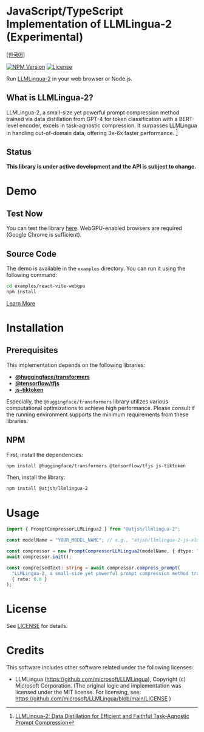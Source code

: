 # JavaScript/TypeScript Implementation of LLMLingua-2 (Experimental)

[[한국어]](README.ko-kr.md)

[![NPM Version](https://img.shields.io/npm/v/%40atjsh%2Fllmlingua-2)](https://www.npmjs.com/package/@atjsh/llmlingua-2)
[![License](https://img.shields.io/badge/license-MIT-blue.svg)](LICENSE)

Run [LLMLingua-2](https://github.com/microsoft/LLMLingua) in your web browser or Node.js.

## What is LLMLingua-2?

LLMLingua-2, a small-size yet powerful prompt compression method trained via data distillation from GPT-4 for token classification with a BERT-level encoder, excels in task-agnostic compression. It surpasses LLMLingua in handling out-of-domain data, offering 3x-6x faster performance. [^llmlingua-2]

[^llmlingua-2]: [LLMLingua-2: Data Distillation for Efficient and Faithful Task-Agnostic Prompt Compression](https://aclanthology.org/2024.findings-acl.57/)

## Status

**This library is under active development and the API is subject to change.**

# Demo

## Test Now

You can test the library [here](https://atjsh.github.io/llmlingua-2-js). WebGPU-enabled browsers are required (Google Chrome is sufficient).

## Source Code

The demo is available in the `examples` directory. You can run it using the following command:

```sh
cd examples/react-vite-webgpu
npm install
```

[Learn More](/examples/react-vite-webgpu/README.md)

# Installation

## Prerequisites

This implementation depends on the following libraries:

- [**@huggingface/transformers**](https://github.com/huggingface/transformers.js)
- [**@tensorflow/tfjs**](https://github.com/tensorflow/tfjs)
- [**js-tiktoken**](https://www.npmjs.com/package/js-tiktoken)

Especially, the `@huggingface/transformers` library utilizes various computational optimizations to achieve high performance. Please consult if the running environment supports the minimum requirements from these libraries.

## NPM

First, install the dependencies:

```sh
npm install @huggingface/transformers @tensorflow/tfjs js-tiktoken
```

Then, install the library:

```sh
npm install @atjsh/llmlingua-2
```

# Usage

```typescript
import { PromptCompressorLLMLingua2 } from "@atjsh/llmlingua-2";

const modelName = "YOUR_MODEL_NAME"; // e.g., "atjsh/llmlingua-2-js-xlm-roberta-large-meetingbank"

const compressor = new PromptCompressorLLMLingua2(modelName, { dtype: "int8" });
await compressor.init();

const compressedText: string = await compressor.compress_prompt(
  "LLMLingua-2, a small-size yet powerful prompt compression method trained via data distillation from GPT-4 for token classification with a BERT-level encoder, excels in task-agnostic compression. It surpasses LLMLingua in handling out-of-domain data, offering 3x-6x faster performance.",
  { rate: 0.8 }
);
```

# License

See [LICENSE](LICENSE) for details.

# Credits

This software includes other software related under the following licenses:

- LLMLingua (https://github.com/microsoft/LLMLingua), Copyright (c) Microsoft Corporation. (The original logic and implementation was licensed under the MIT license. For licensing, see: https://github.com/microsoft/LLMLingua/blob/main/LICENSE )
